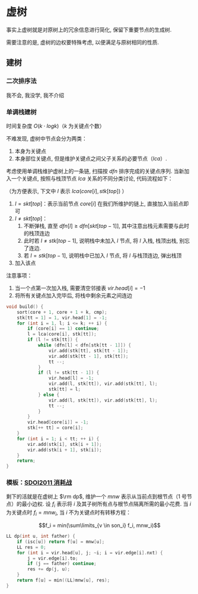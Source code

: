 # 虚树

事实上虚树就是对原树上的冗余信息进行简化, 保留下重要节点的生成树. 

需要注意的是, 虚树的边权要特殊考虑, 以便满足与原树相同的性质. 

## 建树

### 二次排序法

我不会, 我没学, 我不介绍

### 单调栈建树

时间复杂度 $O(k \cdot logk)$（$k$ 为关键点个数）

不难发现, 虚树中节点会分为两类：

1. 本身为关键点
2. 本身部位关键点, 但是维护关键点之间父子关系的必要节点（$lca$）. 

考虑使用单调栈维护虚树上的一条链, 扫描按 $dfn$ 排序完成的关键点序列. 当新加入一个关键点, 按照与栈顶节点 $lca$ 关系的不同分类讨论, 代码流程如下：

（为方便表示, 下文中 $l$ 表示 $lca(core[i], stk[top])$ ）

1. $l = skt[top]$：表示当前节点 $core[i]$ 在我们所维护的链上, 直接加入当前点即可
2. $l \ne skt[top]$：
   1. 不断弹栈, 直至 $dfn[l] \geqslant dfn[skt[top - 1]]$, 其中注意出栈元素需要与此时的栈顶连边
   2. 此时若 $l \ne stk[top - 1]$, 说明栈中未加入 $l$ 节点, 将 $l$ 入栈, 栈顶出栈, 别忘了连边. 
   3. 若 $l = stk[top - 1]$, 说明栈中已加入 $l$ 节点, 将 $l$ 与栈顶连边, 弹出栈顶
3. 加入该点

注意事项：
1. 当一个点第一次加入栈, 需要清空邻接表 $vir.head[i] = -1$
2. 将所有关键点加入完毕后, 将栈中剩余元素之间连边

```cpp
void build() {
	sort(core + 1, core + 1 + k, cmp);
	stk[tt = 1] = 1, vir.head[1] = -1;
	for (int i = 1, l; i <= k; ++ i) {
		if (core[i] == 1) continue;
		l = lca(core[i], stk[tt]);
		if (l != stk[tt]) {
			while (dfn[l] < dfn[stk[tt - 1]]) {
				vir.add(stk[tt], stk[tt - 1]);
				vir.add(stk[tt - 1], stk[tt]);
				tt --;
			}
			if (l != stk[tt - 1]) {
				vir.head[l] = -1;
				vir.add(l, stk[tt]), vir.add(stk[tt], l);
				stk[tt] = l;
			} else {
				vir.add(l, stk[tt]), vir.add(stk[tt], l);
				tt --;
			}
		}
		vir.head[core[i]] = -1;
		stk[++ tt] = core[i];
	}
	for (int i = 1; i < tt; ++ i) {
		vir.add(stk[i], stk[i + 1]);
		vir.add(stk[i + 1], stk[i]);
	}
	return;
}
```

### 模板：[SDOI2011 消耗战](https://www.luogu.com.cn/problem/P2495)

剩下的活就是在虚树上 $\rm dp$, 维护一个 $mnw$ 表示从当前点到根节点（$1$ 号节点）的最小边权. 设 $f_i$ 表示将 $i$ 及其子树所有点与根节点隔离所需的最小花费. 当 $i$ 为关键点时 $f_i = mnw_i$, 当 $i$ 不为关键点时有转移方程：

$$f_i = min(\sum\limits_{v \in son_i} f_i, mnw_i)$$

```cpp
LL dp(int u, int father) {
	if (isc[u]) return f[u] = mnw[u];
	LL res = 0;
	for (int i = vir.head[u], j; ~i; i = vir.edge[i].nxt) {
		j = vir.edge[i].to;
		if (j == father) continue;
		res += dp(j, u);
	}
	return f[u] = min((LL)mnw[u], res);
}
```